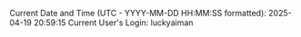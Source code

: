 Current Date and Time (UTC - YYYY-MM-DD HH:MM:SS formatted): 2025-04-19 20:59:15
Current User's Login: luckyaiman
